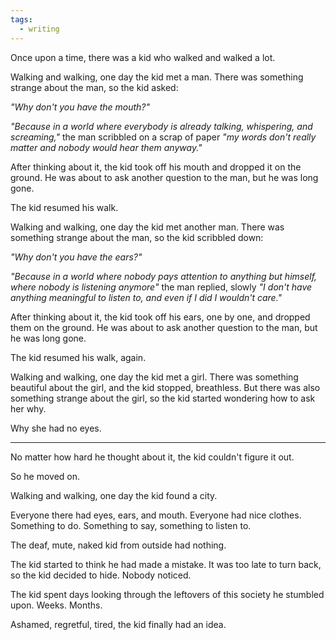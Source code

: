 ```yaml
---
tags:
  - writing
---
```

Once upon a time, there was a kid who walked and walked a lot.

Walking and walking, one day the kid met a man. There was something strange about the man, so the kid asked:

*"Why don't you have the mouth?"*

*"Because in a world where everybody is already talking, whispering, and screaming,"* the man scribbled on a scrap of paper *"my words don't really matter and nobody would hear them anyway."*

After thinking about it, the kid took off his mouth and dropped it on the ground. He was about to ask another question to the man, but he was long gone.

The kid resumed his walk.

Walking and walking, one day the kid met another man. There was something strange about the man, so the kid scribbled down:

*"Why don't you have the ears?"*

*"Because in a world where nobody pays attention to anything but himself, where nobody is listening anymore"* the man replied, slowly *"I don't have anything meaningful to listen to, and even if I did I wouldn't care."*

After thinking about it, the kid took off his ears, one by one, and dropped them on the ground. He was about to ask another question to the man, but he was long gone.

The kid resumed his walk, again.

Walking and walking, one day the kid met a girl. There was something beautiful about the girl, and the kid stopped, breathless. But there was also something strange about the girl, so the kid started wondering how to ask her why.

Why she had no eyes.

---

No matter how hard he thought about it, the kid couldn't figure it out.

So he moved on.

Walking and walking, one day the kid found a city.

Everyone there had eyes, ears, and mouth. Everyone had nice clothes. Something to do. Something to say, something to listen to.

The deaf, mute, naked kid from outside had nothing.

The kid started to think he had made a mistake. It was too late to turn back, so the kid decided to hide. Nobody noticed.

The kid spent days looking through the leftovers of this society he stumbled upon. Weeks. Months. 

Ashamed, regretful, tired, the kid finally had an idea.